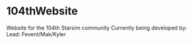 # 104thWebsite
Website for the 104th Starsim community
Currently being developed by:
    Lead: Fevent/Mak/Kyler
